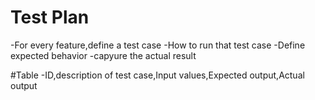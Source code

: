 # Test Plan
-For every feature,define a test case
-How to run that test case
-Define expected behavior
-capyure the actual result

#Table
-ID,description of test case,Input values,Expected output,Actual output 